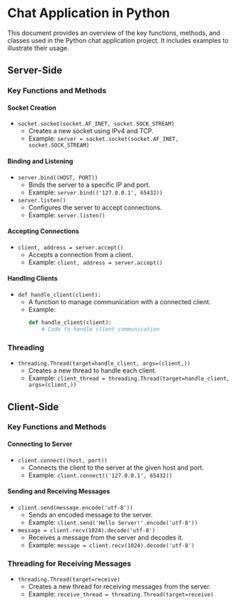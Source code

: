 
# Chat Application in Python

This document provides an overview of the key functions, methods, and classes used in the Python chat application project. It includes examples to illustrate their usage.

## Server-Side

### Key Functions and Methods

#### Socket Creation
- `socket.socket(socket.AF_INET, socket.SOCK_STREAM)`
  - Creates a new socket using IPv4 and TCP.
  - Example: `server = socket.socket(socket.AF_INET, socket.SOCK_STREAM)`

#### Binding and Listening
- `server.bind((HOST, PORT))`
  - Binds the server to a specific IP and port.
  - Example: `server.bind(('127.0.0.1', 65432))`
- `server.listen()`
  - Configures the server to accept connections.
  - Example: `server.listen()`

#### Accepting Connections
- `client, address = server.accept()`
  - Accepts a connection from a client.
  - Example: `client, address = server.accept()`

#### Handling Clients
- `def handle_client(client):`
  - A function to manage communication with a connected client.
  - Example:
    ```python
    def handle_client(client):
        # Code to handle client communication
    ```

### Threading
- `threading.Thread(target=handle_client, args=(client,))`
  - Creates a new thread to handle each client.
  - Example: `client_thread = threading.Thread(target=handle_client, args=(client,))`

## Client-Side

### Key Functions and Methods

#### Connecting to Server
- `client.connect((host, port))`
  - Connects the client to the server at the given host and port.
  - Example: `client.connect(('127.0.0.1', 65432))`

#### Sending and Receiving Messages
- `client.send(message.encode('utf-8'))`
  - Sends an encoded message to the server.
  - Example: `client.send('Hello Server!'.encode('utf-8'))`
- `message = client.recv(1024).decode('utf-8')`
  - Receives a message from the server and decodes it.
  - Example: `message = client.recv(1024).decode('utf-8')`

### Threading for Receiving Messages
- `threading.Thread(target=receive)`
  - Creates a new thread for receiving messages from the server.
  - Example: `receive_thread = threading.Thread(target=receive)`

